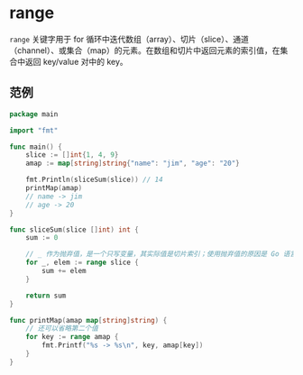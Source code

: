 # range

`range` 关键字用于 for 循环中迭代数组（array）、切片（slice）、通道（channel）、或集合（map）的元素。在数组和切片中返回元素的索引值，在集合中返回 key/value 对中的 key。

## 范例

```go
package main

import "fmt"

func main() {
    slice := []int{1, 4, 9}
    amap := map[string]string{"name": "jim", "age": "20"}

    fmt.Println(sliceSum(slice)) // 14
    printMap(amap)
    // name -> jim
    // age -> 20
}

func sliceSum(slice []int) int {
    sum := 0

    // _ 作为抛弃值，是一个只写变量，其实际值是切片索引；使用抛弃值的原因是 Go 语言中声明的变量必须被使用
    for _, elem := range slice {
        sum += elem
    }

    return sum
}

func printMap(amap map[string]string) {
    // 还可以省略第二个值
    for key := range amap {
        fmt.Printf("%s -> %s\n", key, amap[key])
    }
}
```
